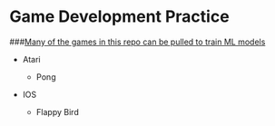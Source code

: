 # Game Development Practice

###<u>Many of the games in this repo can be pulled to train ML models </u>


* Atari
    - Pong

* IOS
    - Flappy Bird
